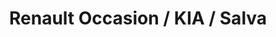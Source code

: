 ---
title: "Renault Occasion / KIA / Salva"
url: /osny/renault-occasion-kia-salva/
shop: voiture
---